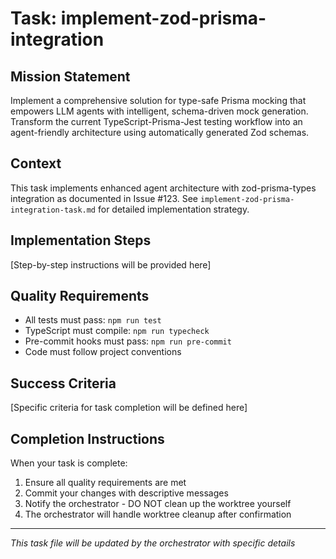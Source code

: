 # Task: implement-zod-prisma-integration

## Mission Statement

Implement a comprehensive solution for type-safe Prisma mocking that empowers LLM agents with intelligent, schema-driven mock generation. Transform the current TypeScript-Prisma-Jest testing workflow into an agent-friendly architecture using automatically generated Zod schemas.

## Context

This task implements enhanced agent architecture with zod-prisma-types integration as documented in Issue #123. See `implement-zod-prisma-integration-task.md` for detailed implementation strategy.

## Implementation Steps

[Step-by-step instructions will be provided here]

## Quality Requirements

- All tests must pass: `npm run test`
- TypeScript must compile: `npm run typecheck`
- Pre-commit hooks must pass: `npm run pre-commit`
- Code must follow project conventions

## Success Criteria

[Specific criteria for task completion will be defined here]

## Completion Instructions

When your task is complete:

1. Ensure all quality requirements are met
2. Commit your changes with descriptive messages
3. Notify the orchestrator - DO NOT clean up the worktree yourself
4. The orchestrator will handle worktree cleanup after confirmation

---

_This task file will be updated by the orchestrator with specific details_
